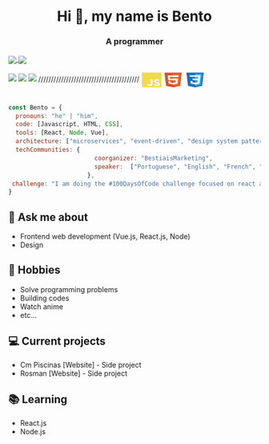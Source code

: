 <h1 align="center">Hi 👋, my name is Bento</h1>
<h3 align="center">A programmer</h3>



<a href="https://github.com/anuraghazra/github-readme-stats">
  <img height=200 align="center" src="https://github-readme-stats.vercel.app/api?username=bentobsh" />
</a>
<a href="https://github.com/anuraghazra/convoychat">
  <img height=200 align="center" src="https://github-readme-stats.vercel.app/api/top-langs?username=bentobsh&layout=compact&langs_count=8&card_width=320" />
</a>
    
<div style="display: inline_block"><br>
  <a href="https://instagram.com/bento.s.henriques/" target="_blank"><img src="https://img.shields.io/badge/-Instagram-%23E4405F?style=for-the-badge&logo=instagram&logoColor=white" target="_blank"></a>
  <a href = "mailto:bentobsh@gmail.com"><img src="https://img.shields.io/badge/-Gmail-%23333?style=for-the-badge&logo=gmail&logoColor=white" target="_blank"></a>
  <a href="https://www.linkedin.com/in/bentoshenriques" target="_blank"><img src="https://img.shields.io/badge/-LinkedIn-%230077B5?style=for-the-badge&logo=linkedin&logoColor=white" target="_blank"></a>
  <a>////////////////////////////////////////</a>
  <img align="center" alt="Js" height="30" width="40" src="https://raw.githubusercontent.com/devicons/devicon/master/icons/javascript/javascript-plain.svg">
  <img align="center" alt="HTML" height="30" width="40" src="https://raw.githubusercontent.com/devicons/devicon/master/icons/html5/html5-original.svg">
  <img align="center" alt="CSS" height="30" width="40" src="https://raw.githubusercontent.com/devicons/devicon/master/icons/css3/css3-original.svg">
</div>
 
<br>
  
```javascript
const Bento = {
  pronouns: "he" | "him",
  code: [Javascript, HTML, CSS],
  tools: [React, Node, Vue],
  architecture: ["microservices", "event-driven", "design system pattern"],
  techCommunities: {
                        coorganizer: "BestiaisMarketing",
                        speaker:  ["Portuguese", "English", "French", "Spanish"],
                      },
 challenge: "I am doing the #100DaysOfCode challenge focused on react and JavaScript"
}
```

## 💬 Ask me about
- Frontend web development (Vue.js, React.js,  Node)
- Design 

## 📅 Hobbies
- Solve programming problems
- Building codes 
- Watch anime 
- etc...

## 💻 Current projects
- Cm Piscinas [Website] - Side project
- Rosman [Website] - Side project

## 📚 Learning
- React.js 
- Node.js 


<!---
BentoBSH/BentoBSH is a ✨ special ✨ repository because its `README.md` (this file) appears on your GitHub profile.
You can click the Preview link to take a look at your changes.
--->
